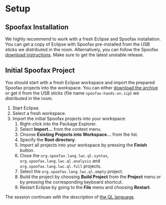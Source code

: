 # Setup

## Spoofax Installation

We highly recommend to work with a fresh Eclipse and Spoofax installation. You can get a copy of Eclipse with Spoofax pre-installed from the USB sticks we distributed in the room. Alternatively, you can follow the Spoofax [download instructions](http://metaborg.org/wiki/spoofax/download).
Make sure to get the latest unstable release.

## Initial Spoofax Project

You should start with a fresh Eclipse workspace and import the prepared Spoofax projects into the workspace. You can either [download the archive](https://github.com/metaborg/doc/releases/download/cg2014-hands-on/spoofax-hands-on.zip) or get it from the USB sticks (file name `spoofax-hands-on.zip`) we distributed in the room.

1. Start Eclipse.
2. Select a fresh workspace.
3. Import the initial Spoofax projects into your workspace:
    1. Right-click into the Package Explorer.
    2. Select **Import...** from the context menu.
    3. Choose **Existing Projects into Workspace...** from the list.
    4. Specify the **Root directory**.
    5. Import all projects into your workspace by pressing the **Finish** button.
    6. Close the `org.spoofax.lang.lwc.ql.syntax`, `org.spoofax.lang.lwc.ql.analysis` and `org.spoofax.lang.lwc.ql.full` projects.
    6. Select the `org.spoofax.lang.lwc.ql.empty` project.
    7. Build the project by choosing **Build Project** from the **Project** menu or by pressing the corresponding keyboard shortcut.
    8. Restart Eclipse by going to the **File** menu and choosing **Restart**.

The session continues with the description of [the QL language](language.md).

